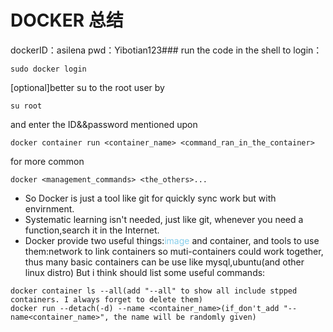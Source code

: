 # DOCKER 总结

dockerID：asilena
pwd：Yibotian123###
run the code in the shell to login：

```shell
sudo docker login
```

[optional]better su to  the root user by

```shell
su root
```

and enter the ID&&password mentioned upon

```shell
docker container run <container_name> <command_ran_in_the_container>
```

for more common

```shell
docker <management_commands> <the_others>...
```

* So Docker is just a tool like git for quickly sync work but with envirnment.
* Systematic learning isn't needed, just like git, whenever you need a function,search it in the Internet.
* Docker provide two useful things:<font color=skyblue>image</font> and container, and tools to use them:network to link containers so muti-containers could work together, thus many basic containers can be use like mysql,ubuntu(and other linux distro)
But i think should list some useful commands:

```shell
docker container ls --all(add "--all" to show all include stpped containers. I always forget to delete them)
docker run --detach(-d) --name <container_name>(if_don't_add "--name<container_name>", the name will be randomly given)
```

<!-- markdownlint-configure-file {
  "no-inline-html": {
    "allowed_elements": [
      "a"
    ]
  }
} -->
